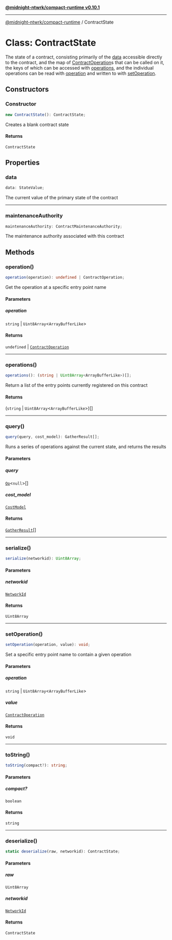 [**@midnight-ntwrk/compact-runtime v0.10.1**](../README.md)

***

[@midnight-ntwrk/compact-runtime](../globals.md) / ContractState

# Class: ContractState

The state of a contract, consisting primarily of the [data](#data) accessible
directly to the contract, and the map of [ContractOperation](ContractOperation.md)s that can
be called on it, the keys of which can be accessed with [operations](#operations),
and the individual operations can be read with [operation](#operation) and written
to with [setOperation](#setoperation).

## Constructors

### Constructor

```ts
new ContractState(): ContractState;
```

Creates a blank contract state

#### Returns

`ContractState`

## Properties

### data

```ts
data: StateValue;
```

The current value of the primary state of the contract

***

### maintenanceAuthority

```ts
maintenanceAuthority: ContractMaintenanceAuthority;
```

The maintenance authority associated with this contract

## Methods

### operation()

```ts
operation(operation): undefined | ContractOperation;
```

Get the operation at a specific entry point name

#### Parameters

##### operation

`string` | `Uint8Array`\<`ArrayBufferLike`\>

#### Returns

`undefined` \| [`ContractOperation`](ContractOperation.md)

***

### operations()

```ts
operations(): (string | Uint8Array<ArrayBufferLike>)[];
```

Return a list of the entry points currently registered on this contract

#### Returns

(`string` \| `Uint8Array`\<`ArrayBufferLike`\>)[]

***

### query()

```ts
query(query, cost_model): GatherResult[];
```

Runs a series of operations against the current state, and returns the
results

#### Parameters

##### query

[`Op`](../type-aliases/Op.md)\<`null`\>[]

##### cost\_model

[`CostModel`](CostModel.md)

#### Returns

[`GatherResult`](../type-aliases/GatherResult.md)[]

***

### serialize()

```ts
serialize(networkid): Uint8Array;
```

#### Parameters

##### networkid

[`NetworkId`](../enumerations/NetworkId.md)

#### Returns

`Uint8Array`

***

### setOperation()

```ts
setOperation(operation, value): void;
```

Set a specific entry point name to contain a given operation

#### Parameters

##### operation

`string` | `Uint8Array`\<`ArrayBufferLike`\>

##### value

[`ContractOperation`](ContractOperation.md)

#### Returns

`void`

***

### toString()

```ts
toString(compact?): string;
```

#### Parameters

##### compact?

`boolean`

#### Returns

`string`

***

### deserialize()

```ts
static deserialize(raw, networkid): ContractState;
```

#### Parameters

##### raw

`Uint8Array`

##### networkid

[`NetworkId`](../enumerations/NetworkId.md)

#### Returns

`ContractState`
